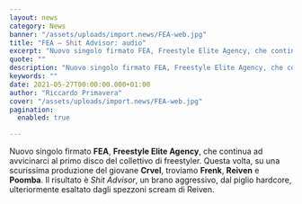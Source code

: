 ```yaml
---
layout: news
category: News
banner: "/assets/uploads/import.news/FEA-web.jpg"
title: "FEA – Shit Advisor: audio"
excerpt: "Nuovo singolo firmato FEA, Freestyle Elite Agency, che continua ad avvicinarci al primo disco del collettivo di freestyler. Questa volta, su una scurissima produzione del giovane Crvel, troviamo Frenk, Reiven e Poomba. Il risultato è Shit Advisor, un brano aggressivo, dal piglio hardcore, ulteriormente esaltato dagli spezzoni scream di Reiven.  "
quote: ""
description: "Nuovo singolo firmato FEA, Freestyle Elite Agency, che continua ad avvicinarci al primo disco del collettivo di freestyler. Questa volta, su una scurissima produzione del giovane Crvel, troviamo Frenk, Reiven e Poomba. Il risultato è Shit Advisor, un brano aggressivo, dal piglio hardcore, ulteriormente esaltato dagli spezzoni scream di Reiven.  "
keywords: ""
date: 2021-05-27T00:00:00.000+01:00
author: "Riccardo Primavera"
cover: "/assets/uploads/import.news/FEA-web.jpg"
pagination:
  enabled: true

---
```


Nuovo singolo firmato **FEA**, **Freestyle Elite Agency**, che continua ad avvicinarci al primo disco del collettivo di freestyler. Questa volta, su una scurissima produzione del giovane **Crvel**, troviamo **Frenk**, **Reiven** e **Poomba**. Il risultato è _Shit Advisor_, un brano aggressivo, dal piglio hardcore, ulteriormente esaltato dagli spezzoni scream di Reiven.